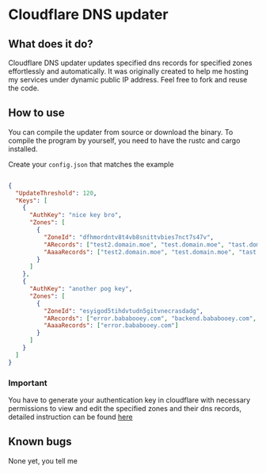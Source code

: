 # Cloudflare DNS updater

## What does it do?
Cloudflare DNS updater updates specified dns records for specified zones effortlessly and automatically. It was originally created to help me hosting my services under dynamic public IP address. Feel free to fork and reuse the code.


## How to use
You can compile the updater from source or download the binary. To compile the program by yourself, you need to have the rustc and cargo installed.

Create your `config.json` that matches the example
```json

{
  "UpdateThreshold": 120,
  "Keys": [
    {
      "AuthKey": "nice key bro",
      "Zones": [
        {
          "ZoneId": "dfhmordntv8t4vb8snittvbies7nct7s47v",
          "ARecords": ["test2.domain.moe", "test.domain.moe", "tast.domain.moe"],
          "AaaaRecords": ["test2.domain.moe", "test.domain.moe", "tast.domain.moe"]
        }
      ]
    },
    {
      "AuthKey": "another pog key",
      "Zones": [
        {
          "ZoneId": "esyigod5tihdvtudn5gitvnecrasdadg",
          "ARecords": ["error.bababooey.com", "backend.bababooey.com", "bababooey.com"],
          "AaaaRecords": ["error.bababooey.com"]
        }
      ]
    }
  ]
}

```

### Important
You have to generate your authentication key in cloudflare with necessary permissions to view and edit the specified zones and their dns records, detailed instruction can be found [here](https://support.cloudflare.com/hc/en-us/articles/200167836-Managing-API-Tokens-and-Keys)


## Known bugs
None yet, you tell me
